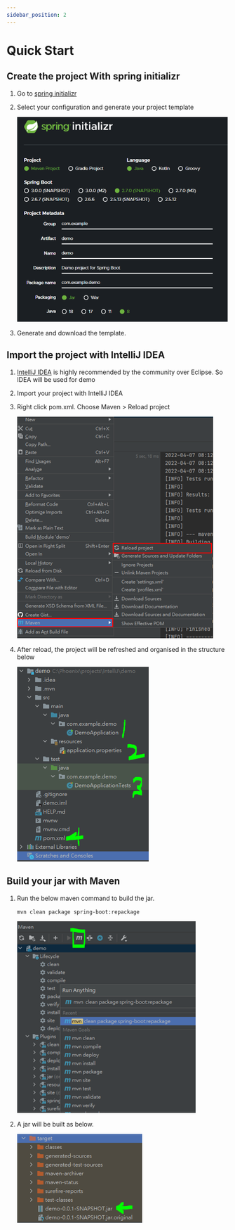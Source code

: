 ```yaml
---
sidebar_position: 2
---
```


# Quick Start

## Create the project With spring initializr

1. Go to [spring initializr](https://start.spring.io/) 

2. Select your configuration and generate your project template

    ![spring initializr 1](/img/springboot/spring-initializr-1.PNG)

3. Generate and download the template.

## Import the project with IntelliJ IDEA

1. [IntelliJ IDEA](https://www.jetbrains.com/idea/) is highly recommended by the community over Eclipse. So IDEA will be used for demo

2. Import your project with IntelliJ IDEA

3. Right click pom.xml. Choose Maven > Reload project

    ![Maven reload](/img/springboot/idea-maven-reload-project.PNG)

4. After reload, the project will be refreshed and organised in the structure below

    ![spring boot file structure](/img/springboot/spring-boot-initial-files.PNG)


## Build your jar with Maven

1. Run the below maven command to build the jar.

    ```shell
    mvn clean package spring-boot:repackage
    ```

    ![Maven clean package](/img/springboot/idea-maven-clean-package.PNG)

2. A jar will be built as below.

    ![Maven generated jar](/img/springboot/idea-maven-generated-jar.PNG)
